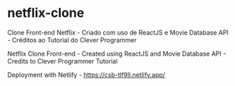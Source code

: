 # netflix-clone

Clone Front-end Netflix - Criado com uso de ReactJS e Movie Database API - Créditos ao Tutorial do Clever Programmer

Netflix Clone Front-end - Created using ReactJS and Movie Database API - Credits to Clever Programmer Tutorial

Deployment with Netlify - https://csb-tlf9ll.netlify.app/
